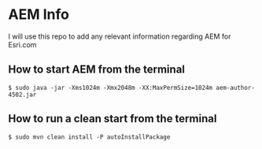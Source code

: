 AEM Info
========

I will use this repo to add any relevant information regarding AEM for Esri.com

## How to start AEM from the terminal

`$ sudo java -jar -Xms1024m -Xmx2048m -XX:MaxPermSize=1024m aem-author-4502.jar `

## How to run a clean start from the terminal

`$ sudo mvn clean install -P autoInstallPackage `